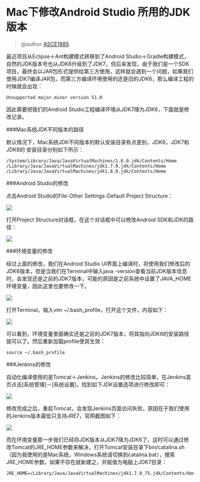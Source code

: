 # Mac下修改Android Studio 所用的JDK版本

> @author [ASCE1885](https://github.com/ASCE1885)

最近项目从Eclipse＋Ant构建模式转移到了Android Studio＋Gradle构建模式，自然的JDK版本号也从JDK6升级到了JDK7，但后来发现，由于我们是一个SDK项目，最终会以JAR包形式提供给第三方使用，这样就会遇到一个问题，如果我们使用JDK7编译JAR包，而第三方编译环境使用的还是旧的JDK6，那么编译工程的时候就会出现：

```
Unsupported major.minor version 51.0
```

因此需要把我们的Android Studio工程编译环境从JDK7降为JDK6，下面就是修改记录。

###Mac系统JDK不同版本的路径

默认情况下，Mac系统JDK不同版本的默认安装目录有点差别，JDK6，JDK7和JDK8的 安装目录分别如下所示：

```
/System/Library/Java/JavaVirtualMachines/1.6.0.jdk/Contents/Home
/Library/Java/JavaVirtualMachines/jdk1.7.0.jdk/Contents/Home
/Library/Java/JavaVirtualMachines/jdk1.8.0.jdk/Contents/Home
```

###Android Studio的修改

点击Android Studio的File-Other Settings-Default Project Structure：

![](http://img.blog.csdn.net/20150604171658327?watermark/2/text/aHR0cDovL2Jsb2cuY3Nkbi5uZXQvYXNjZTE4ODU=/font/5a6L5L2T/fontsize/400/fill/I0JBQkFCMA==/dissolve/70/gravity/Center)

打开Project Structure对话框，在这个对话框中可以修改Android SDK和JDK的路径：

![](http://img.blog.csdn.net/20150604171945411?watermark/2/text/aHR0cDovL2Jsb2cuY3Nkbi5uZXQvYXNjZTE4ODU=/font/5a6L5L2T/fontsize/400/fill/I0JBQkFCMA==/dissolve/70/gravity/Center)

###环境变量的修改

经过上面的修改，我们在Android Studio UI界面上编译时，将使用我们修改后的JDK6版本，但是当我们在Terminal中输入java -version查看当前JDK版本信息时，会发现还是之前的JDK7版本，可能的原因是之前系统中设置了JAVA_HOME环境变量，因此这里也要修改一下。

![](http://img.blog.csdn.net/20150604173440845?watermark/2/text/aHR0cDovL2Jsb2cuY3Nkbi5uZXQvYXNjZTE4ODU=/font/5a6L5L2T/fontsize/400/fill/I0JBQkFCMA==/dissolve/70/gravity/Center)

打开Terminal，输入vim ~/.bash_profile，打开这个文件，内容如下：

![](http://img.blog.csdn.net/20150604173713944?watermark/2/text/aHR0cDovL2Jsb2cuY3Nkbi5uZXQvYXNjZTE4ODU=/font/5a6L5L2T/fontsize/400/fill/I0JBQkFCMA==/dissolve/70/gravity/Center)

可以看到，环境变量里面确实还是之前的JDK7版本，将其指向JDK6的安装路径就可以了。然后重新加载profile使其生效：

```
source ~/.bash_profile
```

###Jenkins的修改

自动化编译使用的是Tomcat＋Jenkins，Jenkins的修改比较简单，在Jenkins首页点击[系统管理]－[系统设置]，找到如下JDK设置选项进行修改即可：

![](http://img.blog.csdn.net/20150605163511881?watermark/2/text/aHR0cDovL2Jsb2cuY3Nkbi5uZXQvYXNjZTE4ODU=/font/5a6L5L2T/fontsize/400/fill/I0JBQkFCMA==/dissolve/70/gravity/Center)

修改完成之后，重启Tomcat，会发现Jenkins页面访问失败，原因在于我们使用的Jenkins版本最低只支持JRE7，官网截图如下：

![](http://img.blog.csdn.net/20150605163753693?watermark/2/text/aHR0cDovL2Jsb2cuY3Nkbi5uZXQvYXNjZTE4ODU=/font/5a6L5L2T/fontsize/400/fill/I0JBQkFCMA==/dissolve/70/gravity/Center)

而在环境变量那一步我们已经将JDK版本从JDK7降为JDK6了，这时可以通过修改Tomcat的JRE_HOME参数来解决，打开Tomcat安装目录下bin/catalina.sh（因为我使用的是Mac系统，Windows系统请切换到catalina.bat），搜索JRE_HOME参数，如果不存在就新建之，并赋值为电脑上JDK7目录：

```
JRE_HOME=/Library/Java/JavaVirtualMachines/jdk1.7.0_75.jdk/Contents/Home
```




